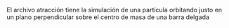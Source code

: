  El archivo atracción tiene la simulación de una partícula orbitando justo en un plano perpendicular sobre el centro de masa de una barra delgada
